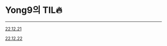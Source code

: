 # Yong9의 TIL🔥


---

[22.12.21](https://github.com/HiImYong99/TIL-Today-I-Learn/blob/main/22.12.21.md)

[22.12.22](https://github.com/HiImYong99/TIL-Today-I-Learn/blob/main/22.12.22.md)
